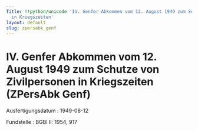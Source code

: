 ```yaml
---
Title: !!python/unicode 'IV. Genfer Abkommen vom 12. August 1949 zum Schutze von Zivilpersonen
  in Kriegszeiten'
layout: default
slug: zpersabk_genf
---
```


# IV. Genfer Abkommen vom 12. August 1949 zum Schutze von Zivilpersonen in Kriegszeiten (ZPersAbk Genf)

Ausfertigungsdatum
:   1949-08-12

Fundstelle
:   BGBl II: 1954, 917

